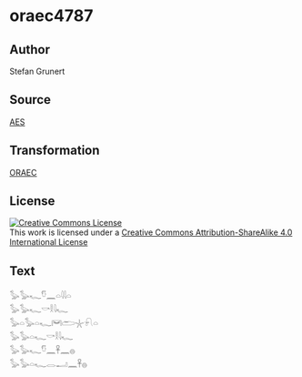# oraec4787

## Author

Stefan Grunert

## Source

[AES](https://github.com/simondschweitzer/aes)

## Transformation

[ORAEC](https://oraec.github.io/)

## License

<a rel="license" href="http://creativecommons.org/licenses/by-sa/4.0/"><img alt="Creative Commons License" style="border-width:0" src="https://i.creativecommons.org/l/by-sa/4.0/88x31.png" /></a><br />This work is licensed under a <a rel="license" href="http://creativecommons.org/licenses/by-sa/4.0/">Creative Commons Attribution-ShareAlike 4.0 International License</a>

## Text

𓅭𓅭𓆑𓎸𓈖𓏏𓇋𓇋𓏏<br>
𓅭𓅭𓆑𓎡𓎛𓇋𓆑<br>
𓅭𓏏𓅭𓏏𓆑𓋞𓂧𓇼𓍯𓏏<br>
𓅭𓅭𓏏𓆑𓎡𓎛𓇋𓆑<br>
𓅭𓅭𓆑𓎸𓈖𓋹𓈖𓐍<br>
𓅭𓅭𓏏𓆑𓂋𓂝𓈖𓋹𓐍<br>
